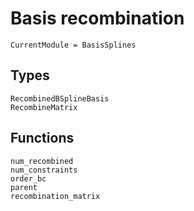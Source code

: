 # Basis recombination

```@meta
CurrentModule = BasisSplines
```

## Types

```@docs
RecombinedBSplineBasis
RecombineMatrix
```

## Functions

```@docs
num_recombined
num_constraints
order_bc
parent
recombination_matrix
```
